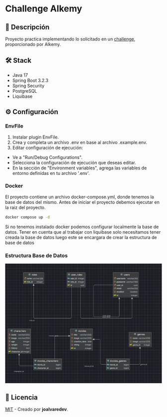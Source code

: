 # Challenge Alkemy

## :notebook: Descripción

Proyecto practica implementando lo solicitado en un [challenge](CHALLENGE.md), proporcionado por Alkemy.

## 🛠️ Stack

- Java 17
- Spring Boot 3.2.3
- Spring Security
- PostgreSQL
- Liquibase

## :gear: Configuración

### EnvFile

1. Instalar plugin EnvFile.
2. Crea y completa un archivo .env en base al archivo .example.env.
3. Editar configuración de ejecución:
  - Ve a "Run/Debug Configurations".
  - Selecciona la configuración de ejecución que deseas editar.
  - En la sección de "Environment variables", agrega las variables de entorno definidas en tu archivo '.env'.

### Docker
El proyecto contiene un archivo docker-compose.yml, donde tenemos la base de datos del mismo. Antes de iniciar el proyecto debemos ejecutar en la raiz del proyecto.

```bash
docker compose up -d
```

Si no tenemos instalado docker podemos configurar localmente la base de datos. Tener en cuenta que al trabajar con liquibase solo necesitamos tener creada la base de datos luego este se encargara de crear la estructura de base de datos

### Estructura Base de Datos

![DB](database-structure.png)

## :key: Licencia

[MIT](LICENCE.txt) - Creado por **joalvaredev**.
